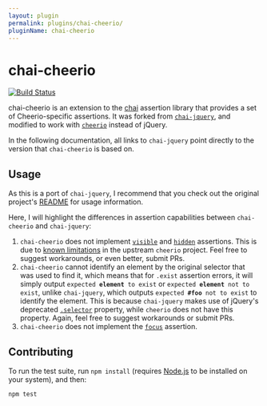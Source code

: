 ```yaml
---
layout: plugin
permalink: plugins/chai-cheerio/
pluginName: chai-cheerio
---
```


# chai-cheerio

[![Build Status](https://travis-ci.org/Merott/chai-cheerio.svg?branch=master)](https://travis-ci.org/Merott/chai-cheerio)

chai-cheerio is an extension to the [chai](http://chaijs.com/) assertion library that
provides a set of Cheerio-specific assertions. It was forked from [`chai-jquery`](https://github.com/chaijs/chai-jquery),
and modified to work with [`cheerio`](https://github.com/cheeriojs/cheerio)
instead of jQuery.

In the following documentation, all links to `chai-jquery` point directly to the version
that `chai-cheerio` is based on.

## Usage

As this is a port of `chai-jquery`, I recommend that you check out the original
project's [README](https://github.com/chaijs/chai-jquery/blob/e1c6697286274bc4c6170040c0f1a7742c8b5798/README.md)
for usage information.

Here, I will highlight the differences in assertion capabilities between
`chai-cheerio` and `chai-jquery`:

1. `chai-cheerio` does not implement [`visible`](https://github.com/chaijs/chai-jquery/blob/e1c6697286274bc4c6170040c0f1a7742c8b5798/README.md#visible) and [`hidden`](https://github.com/chaijs/chai-jquery/blob/e1c6697286274bc4c6170040c0f1a7742c8b5798/README.md#hidden)
assertions. This is due to [known limitations](https://github.com/cheeriojs/cheerio/issues/362)
in the upstream `cheerio` project. Feel free to suggest workarounds, or even better, submit PRs.
2. `chai-cheerio` cannot identify an element by the original selector that was used
to find it, which means that for `.exist` assertion errors, it will simply output
`expected `**`element`**` to exist` or `expected `**`element`**` not to exist`, unlike
`chai-jquery`, which outputs `expected `**`#foo`**` not to exist` to identify the element.
This is because `chai-jquery` makes use of jQuery's deprecated [`.selector`](https://api.jquery.com/selector/)
property, while `cheerio` does not have this property. Again, feel free to
suggest workarounds or submit PRs.
3. `chai-cheerio` does not implement the [`focus`](https://github.com/chaijs/chai-jquery/blob/e1c6697286274bc4c6170040c0f1a7742c8b5798/README.md#focus) assertion.

## Contributing

To run the test suite, run `npm install` (requires
[Node.js](http://nodejs.org/) to be installed on your system), and then:

```
npm test
```
